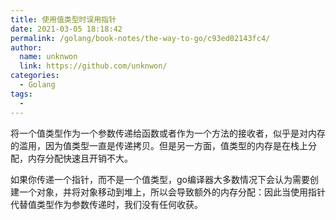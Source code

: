 ```yaml
---
title: 使用值类型时误用指针
date: 2021-03-05 18:18:42
permalink: /golang/book-notes/the-way-to-go/c93ed02143fc4/
author: 
  name: unknwon
  link: https://github.com/unknwon/
categories:
  - Golang
tags:
  - 
---
```


将一个值类型作为一个参数传递给函数或者作为一个方法的接收者，似乎是对内存的滥用，因为值类型一直是传递拷贝。但是另一方面，值类型的内存是在栈上分配，内存分配快速且开销不大。

如果你传递一个指针，而不是一个值类型，go编译器大多数情况下会认为需要创建一个对象，并将对象移动到堆上，所以会导致额外的内存分配：因此当使用指针代替值类型作为参数传递时，我们没有任何收获。
